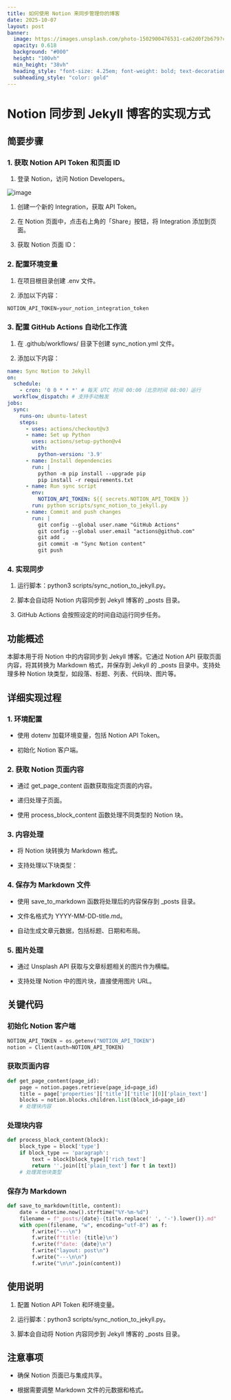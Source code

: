 ```yaml
---
title: 如何使用 Notion 来同步管理你的博客
date: 2025-10-07
layout: post
banner:
  image: https://images.unsplash.com/photo-1502900476531-ca62d0f2b679?crop=entropy&cs=tinysrgb&fit=max&fm=jpg&ixid=M3w2OTIwMzJ8MHwxfHJhbmRvbXx8fHx8fHx8fDE3NTk4NzU1NDh8&ixlib=rb-4.1.0&q=80&w=1080
  opacity: 0.618
  background: "#000"
  height: "100vh"
  min_height: "38vh"
  heading_style: "font-size: 4.25em; font-weight: bold; text-decoration: underline"
  subheading_style: "color: gold"
---
```


# Notion 同步到 Jekyll 博客的实现方式

## 简要步骤

### 1. 获取 Notion API Token 和页面 ID

1. 登录 Notion，访问 Notion Developers。

![image](https://prod-files-secure.s3.us-west-2.amazonaws.com/a7a0cc5a-89b9-4cda-8686-1fba0ca52f40/d19c1afe-dea5-4312-9333-786b0ba83054/image.png?X-Amz-Algorithm=AWS4-HMAC-SHA256&X-Amz-Content-Sha256=UNSIGNED-PAYLOAD&X-Amz-Credential=ASIAZI2LB466W6KHUMDX%2F20251007%2Fus-west-2%2Fs3%2Faws4_request&X-Amz-Date=20251007T221907Z&X-Amz-Expires=3600&X-Amz-Security-Token=IQoJb3JpZ2luX2VjEBUaCXVzLXdlc3QtMiJHMEUCIGlkIjyMI63Z2tvlHnAlEF4wbKZS5VfoXqENIbVk3%2BErAiEAgpwo%2FruRP4nS8PDE1OrzrK4TlC7DITJTBV3uRAjVx3MqiAQIrv%2F%2F%2F%2F%2F%2F%2F%2F%2F%2FARAAGgw2Mzc0MjMxODM4MDUiDNtEDvpiwAPNJYaiRSrcA3lXIqr%2FC%2B7ZZPQ0dnaXihVfoAPD0AdXuzdMxfanaCwAE5rXjul7D3R2WFxVmwYviSHXJKvcODG3nO6rD4MBqtBltwk7gTgYbyrkS58uZITqVFBhKKnsSv24MlekMsjPtBr%2BchHpAcwh3DpqflDb7xKKUFwdn98vacXgXwbTehPaktW74TQxyGylvmlzShdz5YWHVrZCpznghYpY4W2tG0xdqLklO8cEuHcwEX%2FbVOGMEYd0STEZZYdyJipyR0snToQEynTm%2BMQKCT4RX1OIwJiOuQLSzsbTgOC9e681Q5ws8T0bEywQ%2F5Mdxhvfy5TvPyA8kZw%2FYqij66mO2REZiyaQKBnsgELphanBLeZNnhjviv6wzi0steh13etIGRivutorvkIASug8bFD%2FeNeGL3ioZShipWYRiM4co5TvNlvlBB%2BY8CqseTqbyiE2rAfww7saG%2FjDwexpYRb0lO4tjw%2BJkglm1WD3kjQxsqVM1vd25cHg4BHX0E%2BkVVsVy0ZzqYIopqa0LZXBXKususp0OFTl50QKAdTKXGfzVPzCExkoWpc9fTSsuHYly08%2B3Fih2M8eqhdMzefjginfp2LikLro0pIOSJoiwjlPjfQvH0ujHhQAyoX9W%2BtsnZEKMOyClscGOqUBSkw%2F%2FrH8zLRvA88mN0By8M5hZcdT%2BSm2LArPnqYFCmIUq4TQHwvJ29ccq1KWcW1Wu0Nd6yof2KGCA1LScm8RoBjwqP7bz99%2FTMWF8A4EpjPUFwfN2df6ZGb%2FLK12xfUY%2FVKMkKf9aeuPmW3etzj%2BDN%2FiY0dlWxeMAtl9AUp9ua1x%2FFCbYBQeNKw8LVpA9rGLm351JvcqcRR5uXRfBAc5HLIRUv5y&X-Amz-Signature=fdbccae6ea64c55ff5b0ba2502112a7181946e80b21f5b165f34d5f6a9592d4c&X-Amz-SignedHeaders=host&x-amz-checksum-mode=ENABLED&x-id=GetObject)

1. 创建一个新的 Integration，获取 API Token。

1. 在 Notion 页面中，点击右上角的「Share」按钮，将 Integration 添加到页面。

1. 获取 Notion 页面 ID：


### 2. 配置环境变量

1. 在项目根目录创建 .env 文件。

1. 添加以下内容：

```javascript
NOTION_API_TOKEN=your_notion_integration_token
```

### 3. 配置 GitHub Actions 自动化工作流

1. 在 .github/workflows/ 目录下创建 sync_notion.yml 文件。

1. 添加以下内容：

```yaml
name: Sync Notion to Jekyll
on:
  schedule:
    - cron: '0 0 * * *' # 每天 UTC 时间 00:00（北京时间 08:00）运行
  workflow_dispatch: # 支持手动触发
jobs:
  sync:
    runs-on: ubuntu-latest
    steps:
      - uses: actions/checkout@v3
      - name: Set up Python
        uses: actions/setup-python@v4
        with:
          python-version: '3.9'
      - name: Install dependencies
        run: |
          python -m pip install --upgrade pip
          pip install -r requirements.txt
      - name: Run sync script
        env:
          NOTION_API_TOKEN: ${{ secrets.NOTION_API_TOKEN }}
        run: python scripts/sync_notion_to_jekyll.py
      - name: Commit and push changes
        run: |
          git config --global user.name "GitHub Actions"
          git config --global user.email "actions@github.com"
          git add .
          git commit -m "Sync Notion content"
          git push
```

### 4. 实现同步

1. 运行脚本：python3 scripts/sync_notion_to_jekyll.py。

1. 脚本会自动将 Notion 内容同步到 Jekyll 博客的 _posts 目录。

1. GitHub Actions 会按照设定的时间自动运行同步任务。

## 功能概述

本脚本用于将 Notion 中的内容同步到 Jekyll 博客。它通过 Notion API 获取页面内容，将其转换为 Markdown 格式，并保存到 Jekyll 的 _posts 目录中。支持处理多种 Notion 块类型，如段落、标题、列表、代码块、图片等。

## 详细实现过程

### 1. 环境配置

- 使用 dotenv 加载环境变量，包括 Notion API Token。

- 初始化 Notion 客户端。

### 2. 获取 Notion 页面内容

- 通过 get_page_content 函数获取指定页面的内容。

- 递归处理子页面。

- 使用 process_block_content 函数处理不同类型的 Notion 块。

### 3. 内容处理

- 将 Notion 块转换为 Markdown 格式。

- 支持处理以下块类型：


### 4. 保存为 Markdown 文件

- 使用 save_to_markdown 函数将处理后的内容保存到 _posts 目录。

- 文件名格式为 YYYY-MM-DD-title.md。

- 自动生成文章元数据，包括标题、日期和布局。

### 5. 图片处理

- 通过 Unsplash API 获取与文章标题相关的图片作为横幅。

- 支持处理 Notion 中的图片块，直接使用图片 URL。

## 关键代码

### 初始化 Notion 客户端

```python
NOTION_API_TOKEN = os.getenv("NOTION_API_TOKEN")
notion = Client(auth=NOTION_API_TOKEN)
```

### 获取页面内容

```python
def get_page_content(page_id):
    page = notion.pages.retrieve(page_id=page_id)
    title = page['properties']['title']['title'][0]['plain_text']
    blocks = notion.blocks.children.list(block_id=page_id)
    # 处理块内容
```

### 处理块内容

```python
def process_block_content(block):
    block_type = block['type']
    if block_type == 'paragraph':
        text = block[block_type]['rich_text']
        return ''.join([t['plain_text'] for t in text])
    # 处理其他块类型
```

### 保存为 Markdown

```python
def save_to_markdown(title, content):
    date = datetime.now().strftime("%Y-%m-%d")
    filename = f"_posts/{date}-{title.replace(' ', '-').lower()}.md"
    with open(filename, "w", encoding="utf-8") as f:
        f.write("---\n")
        f.write(f"title: {title}\n")
        f.write(f"date: {date}\n")
        f.write("layout: post\n")
        f.write("---\n\n")
        f.write("\n\n".join(content))
```

## 使用说明

1. 配置 Notion API Token 和环境变量。

1. 运行脚本：python3 scripts/sync_notion_to_jekyll.py。

1. 脚本会自动将 Notion 内容同步到 Jekyll 博客的 _posts 目录。

## 注意事项

- 确保 Notion 页面已与集成共享。

- 根据需要调整 Markdown 文件的元数据和格式。